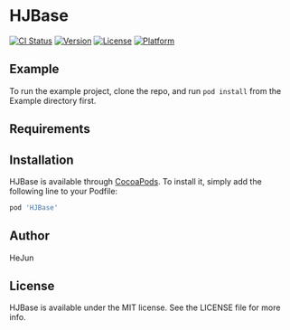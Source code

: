 # HJBase

[![CI Status](https://img.shields.io/travis/xThink/HJBase.svg?style=flat)](https://travis-ci.org/xThink/HJBase)
[![Version](https://img.shields.io/cocoapods/v/HJBase.svg?style=flat)](https://cocoapods.org/pods/HJBase)
[![License](https://img.shields.io/cocoapods/l/HJBase.svg?style=flat)](https://cocoapods.org/pods/HJBase)
[![Platform](https://img.shields.io/cocoapods/p/HJBase.svg?style=flat)](https://cocoapods.org/pods/HJBase)

## Example

To run the example project, clone the repo, and run `pod install` from the Example directory first.

## Requirements

## Installation

HJBase is available through [CocoaPods](https://cocoapods.org). To install
it, simply add the following line to your Podfile:

```ruby
pod 'HJBase'
```

## Author

HeJun

## License

HJBase is available under the MIT license. See the LICENSE file for more info.
